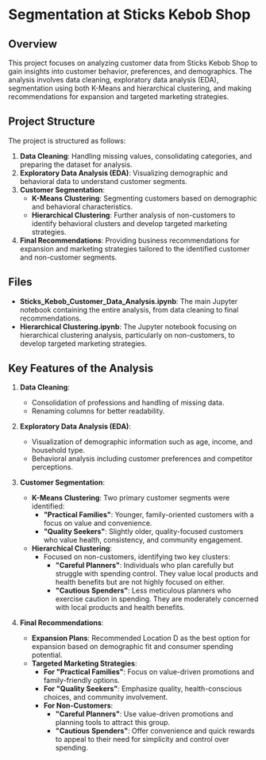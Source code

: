 # Segmentation at Sticks Kebob Shop

## Overview
This project focuses on analyzing customer data from Sticks Kebob Shop to gain insights into customer behavior, preferences, and demographics. The analysis involves data cleaning, exploratory data analysis (EDA), segmentation using both K-Means and hierarchical clustering, and making recommendations for expansion and targeted marketing strategies.

## Project Structure
The project is structured as follows:

1. **Data Cleaning**: Handling missing values, consolidating categories, and preparing the dataset for analysis.
2. **Exploratory Data Analysis (EDA)**: Visualizing demographic and behavioral data to understand customer segments.
3. **Customer Segmentation**: 
   - **K-Means Clustering**: Segmenting customers based on demographic and behavioral characteristics.
   - **Hierarchical Clustering**: Further analysis of non-customers to identify behavioral clusters and develop targeted marketing strategies.
4. **Final Recommendations**: Providing business recommendations for expansion and marketing strategies tailored to the identified customer and non-customer segments.

## Files
- **Sticks_Kebob_Customer_Data_Analysis.ipynb**: The main Jupyter notebook containing the entire analysis, from data cleaning to final recommendations.
- **Hierarchical Clustering.ipynb**: The Jupyter notebook focusing on hierarchical clustering analysis, particularly on non-customers, to develop targeted marketing strategies.

## Key Features of the Analysis
1. **Data Cleaning**:
   - Consolidation of professions and handling of missing data.
   - Renaming columns for better readability.

2. **Exploratory Data Analysis (EDA)**:
   - Visualization of demographic information such as age, income, and household type.
   - Behavioral analysis including customer preferences and competitor perceptions.

3. **Customer Segmentation**:
   - **K-Means Clustering**: Two primary customer segments were identified:
     - **"Practical Families"**: Younger, family-oriented customers with a focus on value and convenience.
     - **"Quality Seekers"**: Slightly older, quality-focused customers who value health, consistency, and community engagement.
   - **Hierarchical Clustering**: 
     - Focused on non-customers, identifying two key clusters:
       - **"Careful Planners"**: Individuals who plan carefully but struggle with spending control. They value local products and health benefits but are not highly focused on either.
       - **"Cautious Spenders"**: Less meticulous planners who exercise caution in spending. They are moderately concerned with local products and health benefits.

4. **Final Recommendations**:
   - **Expansion Plans**: Recommended Location D as the best option for expansion based on demographic fit and consumer spending potential.
   - **Targeted Marketing Strategies**:
     - **For "Practical Families"**: Focus on value-driven promotions and family-friendly options.
     - **For "Quality Seekers"**: Emphasize quality, health-conscious choices, and community involvement.
     - **For Non-Customers**:
       - **"Careful Planners"**: Use value-driven promotions and planning tools to attract this group.
       - **"Cautious Spenders"**: Offer convenience and quick rewards to appeal to their need for simplicity and control over spending.
